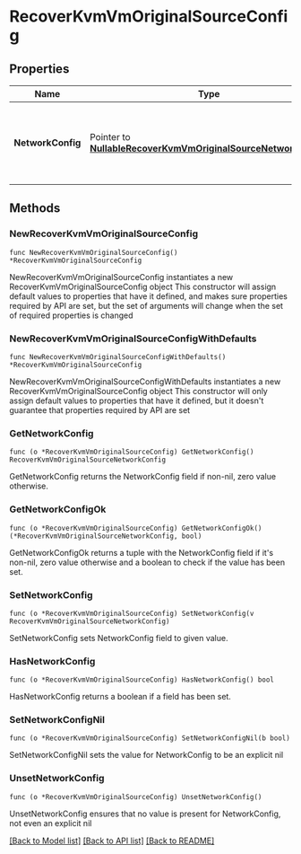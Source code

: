# RecoverKvmVmOriginalSourceConfig

## Properties

Name | Type | Description | Notes
------------ | ------------- | ------------- | -------------
**NetworkConfig** | Pointer to [**NullableRecoverKvmVmOriginalSourceNetworkConfig**](RecoverKvmVmOriginalSourceNetworkConfig.md) | Specifies the networking configuration to be applied to the recovered VMs. | [optional] 

## Methods

### NewRecoverKvmVmOriginalSourceConfig

`func NewRecoverKvmVmOriginalSourceConfig() *RecoverKvmVmOriginalSourceConfig`

NewRecoverKvmVmOriginalSourceConfig instantiates a new RecoverKvmVmOriginalSourceConfig object
This constructor will assign default values to properties that have it defined,
and makes sure properties required by API are set, but the set of arguments
will change when the set of required properties is changed

### NewRecoverKvmVmOriginalSourceConfigWithDefaults

`func NewRecoverKvmVmOriginalSourceConfigWithDefaults() *RecoverKvmVmOriginalSourceConfig`

NewRecoverKvmVmOriginalSourceConfigWithDefaults instantiates a new RecoverKvmVmOriginalSourceConfig object
This constructor will only assign default values to properties that have it defined,
but it doesn't guarantee that properties required by API are set

### GetNetworkConfig

`func (o *RecoverKvmVmOriginalSourceConfig) GetNetworkConfig() RecoverKvmVmOriginalSourceNetworkConfig`

GetNetworkConfig returns the NetworkConfig field if non-nil, zero value otherwise.

### GetNetworkConfigOk

`func (o *RecoverKvmVmOriginalSourceConfig) GetNetworkConfigOk() (*RecoverKvmVmOriginalSourceNetworkConfig, bool)`

GetNetworkConfigOk returns a tuple with the NetworkConfig field if it's non-nil, zero value otherwise
and a boolean to check if the value has been set.

### SetNetworkConfig

`func (o *RecoverKvmVmOriginalSourceConfig) SetNetworkConfig(v RecoverKvmVmOriginalSourceNetworkConfig)`

SetNetworkConfig sets NetworkConfig field to given value.

### HasNetworkConfig

`func (o *RecoverKvmVmOriginalSourceConfig) HasNetworkConfig() bool`

HasNetworkConfig returns a boolean if a field has been set.

### SetNetworkConfigNil

`func (o *RecoverKvmVmOriginalSourceConfig) SetNetworkConfigNil(b bool)`

 SetNetworkConfigNil sets the value for NetworkConfig to be an explicit nil

### UnsetNetworkConfig
`func (o *RecoverKvmVmOriginalSourceConfig) UnsetNetworkConfig()`

UnsetNetworkConfig ensures that no value is present for NetworkConfig, not even an explicit nil

[[Back to Model list]](../README.md#documentation-for-models) [[Back to API list]](../README.md#documentation-for-api-endpoints) [[Back to README]](../README.md)



